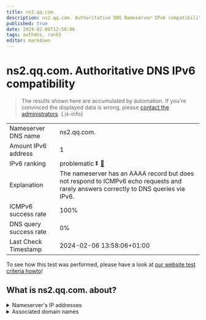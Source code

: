 ```yaml
---
title: ns2.qq.com.
description: ns2.qq.com. Authoritative DNS Nameserver IPv6 compatibility
published: true
date: 2024-02-06T12:58:06
tags: authdns, rank5
editor: markdown
---
```


# ns2.qq.com. Authoritative DNS IPv6 compatibility

> The results shown here are accumulated by automation. If you're convinced the displayed data is wrong, please [contact the administrators](/howto/chat). 
{.is-info}




|   |   |
| - | - |
| Nameserver DNS name | ns2.qq.com.
| Amount IPv6 address | 1
| IPv6 ranking | problematic :arrow_double_down: [🔗](/howto/ranking) |
| Explanation | The nameserver has an AAAA record but does not respond to ICMPv6 echo requests and rarely answers correctly to DNS queries via IPv6. |
| ICMPv6 success rate | 100%|
| DNS query success rate | 0% |
| Last Check Timestamp | 2024-02-06 13:58:06+01:00 |

To see how this test was performed, please have a look at [our website test criteria howto](/howto/testcriteria/authdns)!


## What is ns2.qq.com. about?




<details>
<summary>Nameserver's IP addresses</summary>

240e:9f:c600::8

</details>



<details>
<summary>Associated domain names</summary>

www.tencent.com

</details>
